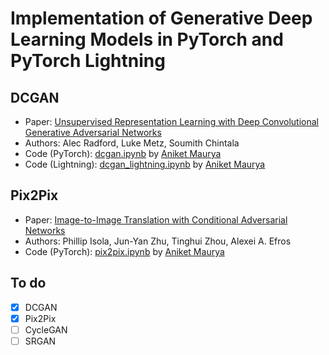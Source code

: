 # Implementation of Generative Deep Learning Models in PyTorch and PyTorch Lightning

## DCGAN
- Paper: [Unsupervised Representation Learning with Deep Convolutional Generative Adversarial Networks](https://arxiv.org/abs/1511.06434)
- Authors: Alec Radford, Luke Metz, Soumith Chintala
- Code (PyTorch): [dcgan.ipynb](DCGAN/dcgan.ipynb) by [Aniket Maurya](http://aniketmaurya.ml)
- Code (Lightning): [dcgan_lightning.ipynb](DCGAN/dcgan_lightning.ipynb) by [Aniket Maurya](http://aniketmaurya.ml)

## Pix2Pix
- Paper: [Image-to-Image Translation with Conditional Adversarial Networks](https://arxiv.org/abs/1611.07004)
- Authors: Phillip Isola, Jun-Yan Zhu, Tinghui Zhou, Alexei A. Efros
- Code (PyTorch): [pix2pix.ipynb](pix2pix/Pix2Pix_pytorch.ipynb) by [Aniket Maurya](http://aniketmaurya.ml)



## To do
- [x] DCGAN
- [x] Pix2Pix
- [ ] CycleGAN
- [ ] SRGAN
